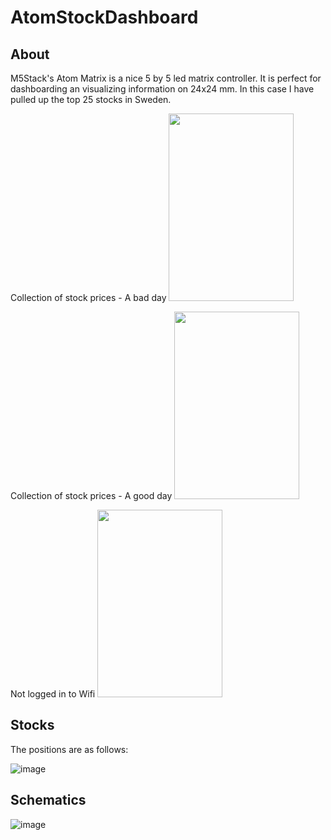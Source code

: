 # AtomStockDashboard

## About
M5Stack's Atom Matrix is a nice 5 by 5 led matrix controller. It is perfect for dashboarding an visualizing information on 24x24 mm. In this case I have pulled up the top 25 stocks in Sweden.

Collection of stock prices - A bad day
<img src="https://user-images.githubusercontent.com/5114806/194228437-8d7fa954-03ef-4fd4-963f-599766dde5dc.jpg" width="200" height="300">

Collection of stock prices - A good day
<img src="https://user-images.githubusercontent.com/5114806/194236825-8aff9cc0-a609-459b-8efc-cfcfac279901.jpg" width="200" height="300">

Not logged in to Wifi
<img src="https://user-images.githubusercontent.com/5114806/194228432-e3e60327-b2e1-4972-ab70-0a4ef6a703c0.jpg" width="200" height="300">

## Stocks
The positions are as follows:

![image](https://user-images.githubusercontent.com/5114806/194153193-eee3ce88-42e8-4a8a-abeb-2cb21c801b78.png)


## Schematics
![image](https://user-images.githubusercontent.com/5114806/194143387-7d175773-61b6-495e-a0a6-9ff9995f0224.png)

